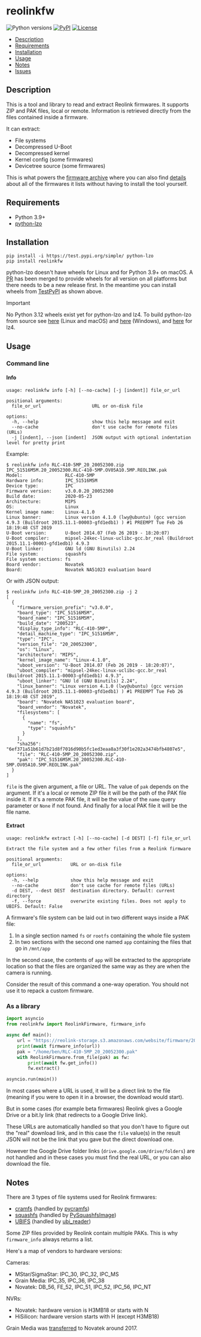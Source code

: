 # reolinkfw

<p align="left">
<a><img alt="Python versions" src="https://img.shields.io/pypi/pyversions/reolinkfw"></a>
<a href="https://pypi.org/project/reolinkfw/"><img alt="PyPI" src="https://img.shields.io/pypi/v/reolinkfw"></a>
<!-- <a href="https://github.com/psf/black"><img alt="Code style: black" src="https://img.shields.io/badge/code%20style-black-000000.svg"></a> -->
<a href="https://github.com/AT0myks/reolink-fw/blob/main/LICENSE"><img alt="License" src="https://img.shields.io/pypi/l/reolinkfw"></a>
</p>

* [Description](#description)
* [Requirements](#requirements)
* [Installation](#installation)
* [Usage](#usage)
* [Notes](#notes)
* [Issues](#issues)

## Description

This is a tool and library to read and extract Reolink firmwares.
It supports ZIP and PAK files, local or remote.
Information is retrieved directly from the files contained inside a firmware.

It can extract:
- File systems
- Decompressed U-Boot
- Decompressed kernel
- Kernel config (some firmwares)
- Devicetree source (some firmwares)

This is what powers the
[firmware archive](https://github.com/AT0myks/reolink-fw-archive)
where you can also find
[details](https://github.com/AT0myks/reolink-fw-archive/blob/main/pak_info.json)
about all of the firmwares it lists without having to install the tool yourself.

## Requirements

- Python 3.9+
- [python-lzo](https://github.com/jd-boyd/python-lzo)

## Installation

```
pip install -i https://test.pypi.org/simple/ python-lzo
pip install reolinkfw
```

python-lzo doesn't have wheels for Linux and for Python 3.9+ on macOS.
A [PR](https://github.com/jd-boyd/python-lzo/pull/75) has been merged to provide
wheels for all version on all platforms but there needs to be a new release first.
In the meantime you can install wheels from
[TestPyPI](https://test.pypi.org/project/python-lzo/) as shown above.

> [!IMPORTANT]  
> No Python 3.12 wheels exist yet for python-lzo and lz4.
> To build python-lzo from source see
> [here](https://github.com/jd-boyd/python-lzo/blob/dc6a0f365267c4db99caf941e1beeb9fdfe0fe8c/README.md#installation)
> (Linux and macOS) and
> [here](https://github.com/jd-boyd/python-lzo?tab=readme-ov-file#building-from-source)
> (Windows), and
> [here](https://python-lz4.readthedocs.io/en/stable/install.html#installing-from-source)
> for lz4.

## Usage

### Command line

#### Info

```
usage: reolinkfw info [-h] [--no-cache] [-j [indent]] file_or_url

positional arguments:
  file_or_url                   URL or on-disk file

options:
  -h, --help                    show this help message and exit
  --no-cache                    don't use cache for remote files (URLs)
  -j [indent], --json [indent]  JSON output with optional indentation level for pretty print
```

Example:

```
$ reolinkfw info RLC-410-5MP_20_20052300.zip
IPC_51516M5M.20_20052300.RLC-410-5MP.OV05A10.5MP.REOLINK.pak
Model:                RLC-410-5MP
Hardware info:        IPC_51516M5M
Device type:          IPC
Firmware version:     v3.0.0.20_20052300
Build date:           2020-05-23
Architecture:         MIPS
OS:                   Linux
Kernel image name:    Linux-4.1.0
Linux banner:         Linux version 4.1.0 (lwy@ubuntu) (gcc version 4.9.3 (Buildroot 2015.11.1-00003-gfd1edb1) ) #1 PREEMPT Tue Feb 26 18:19:48 CST 2019
U-Boot version:       U-Boot 2014.07 (Feb 26 2019 - 18:20:07)
U-Boot compiler:      mipsel-24kec-linux-uclibc-gcc.br_real (Buildroot 2015.11.1-00003-gfd1edb1) 4.9.3
U-Boot linker:        GNU ld (GNU Binutils) 2.24
File system:          squashfs
File system sections: fs
Board vendor:         Novatek
Board:                Novatek NA51023 evaluation board
```

Or with JSON output:

```
$ reolinkfw info RLC-410-5MP_20_20052300.zip -j 2
[
  {
    "firmware_version_prefix": "v3.0.0",
    "board_type": "IPC_51516M5M",
    "board_name": "IPC_51516M5M",
    "build_date": "200523",
    "display_type_info": "RLC-410-5MP",
    "detail_machine_type": "IPC_51516M5M",
    "type": "IPC",
    "version_file": "20_20052300",
    "os": "Linux",
    "architecture": "MIPS",
    "kernel_image_name": "Linux-4.1.0",
    "uboot_version": "U-Boot 2014.07 (Feb 26 2019 - 18:20:07)",
    "uboot_compiler": "mipsel-24kec-linux-uclibc-gcc.br_real (Buildroot 2015.11.1-00003-gfd1edb1) 4.9.3",
    "uboot_linker": "GNU ld (GNU Binutils) 2.24",
    "linux_banner": "Linux version 4.1.0 (lwy@ubuntu) (gcc version 4.9.3 (Buildroot 2015.11.1-00003-gfd1edb1) ) #1 PREEMPT Tue Feb 26 18:19:48 CST 2019",
    "board": "Novatek NA51023 evaluation board",
    "board_vendor": "Novatek",
    "filesystems": [
      {
        "name": "fs",
        "type": "squashfs"
      }
    ],
    "sha256": "6ef371a51b61d7b21d8f7016d90b5fc1ed3eaa8a3f30f1e202a3474bfb4807e5",
    "file": "RLC-410-5MP_20_20052300.zip",
    "pak": "IPC_51516M5M.20_20052300.RLC-410-5MP.OV05A10.5MP.REOLINK.pak"
  }
]
```

`file` is the given argument, a file or URL. The value of `pak` depends on the
argument. If it's a local or remote ZIP file it will be the path of the PAK file
inside it. If it's a remote PAK file, it will be the value of the `name` query
parameter or `None` if not found. And finally for a local PAK file it will be
the file name.

#### Extract

```
usage: reolinkfw extract [-h] [--no-cache] [-d DEST] [-f] file_or_url

Extract the file system and a few other files from a Reolink firmware

positional arguments:
  file_or_url           URL or on-disk file

options:
  -h, --help            show this help message and exit
  --no-cache            don't use cache for remote files (URLs)
  -d DEST, --dest DEST  destination directory. Default: current directory
  -f, --force           overwrite existing files. Does not apply to UBIFS. Default: False
```

A firmware's file system can be laid out in two different ways inside a PAK file:
1. In a single section named `fs` or `rootfs` containing the whole file system
1. In two sections with the second one named `app` containing the files that go in `/mnt/app`

In the second case, the contents of `app` will be extracted to the appropriate
location so that the files are organized the same way as they are when the
camera is running.

Consider the result of this command a one-way operation.
You should not use it to repack a custom firmware.

### As a library

```py
import asyncio
from reolinkfw import ReolinkFirmware, firmware_info

async def main():
    url = "https://reolink-storage.s3.amazonaws.com/website/firmware/20200523firmware/RLC-410-5MP_20_20052300.zip"
    print(await firmware_info(url))
    pak = "/home/ben/RLC-410-5MP_20_20052300.pak"
    with ReolinkFirmware.from_file(pak) as fw:
        print(await fw.get_info())
        fw.extract()

asyncio.run(main())
```

In most cases where a URL is used, it will be a direct link to the file
(meaning if you were to open it in a browser, the download would start).

But in some cases (for example beta firmwares) Reolink gives a Google Drive or
a bit.ly link (that redirects to a Google Drive link).

These URLs are automatically handled so that you don't have to figure out the
"real" download link, and in this case the `file` value(s) in the result JSON
will not be the link that you gave but the direct download one.

However the Google Drive folder links (`drive.google.com/drive/folders`) are not
handled and in these cases you must find the real URL, or you can also download
the file.

## Notes

There are 3 types of file systems used for Reolink firmwares:
- [cramfs](https://www.kernel.org/doc/html/latest/filesystems/cramfs.html) (handled by [pycramfs](https://github.com/AT0myks/pycramfs))
- [squashfs](https://www.kernel.org/doc/html/latest/filesystems/squashfs.html) (handled by [PySquashfsImage](https://github.com/matteomattei/PySquashfsImage))
- [UBIFS](https://www.kernel.org/doc/html/latest/filesystems/ubifs.html) (handled by [ubi_reader](https://github.com/jrspruitt/ubi_reader))

Some ZIP files provided by Reolink contain multiple PAKs. This is why `firmware_info`
always returns a list.

Here's a map of vendors to hardware versions:

Cameras:
- MStar/SigmaStar: IPC_30, IPC_32, IPC_MS
- Grain Media: IPC_35, IPC_36, IPC_38
- Novatek: DB_56, FE_52, IPC_51, IPC_52, IPC_56, IPC_NT

NVRs:
- Novatek: hardware version is H3MB18 or starts with N
- HiSilicon: hardware version starts with H (except H3MB18)

Grain Media was
[transferred](https://web.archive.org/web/20170703025339/https://www.grain-media.com/)
to Novatek around 2017.